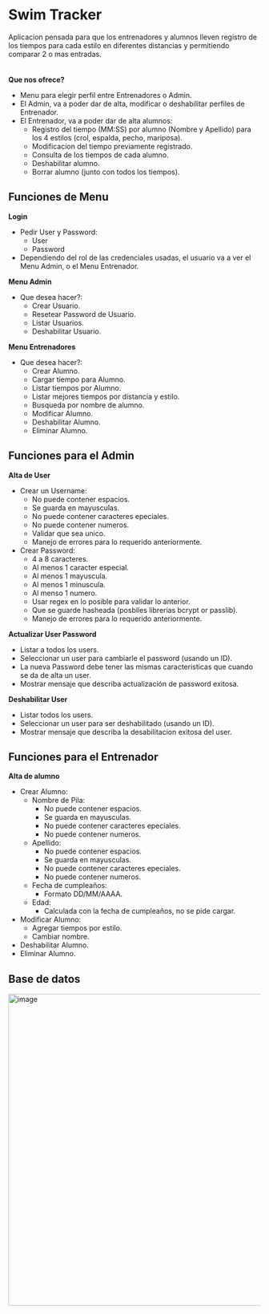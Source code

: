 # Swim Tracker
Aplicacion pensada para que los entrenadores y alumnos lleven registro de los tiempos para cada estilo en diferentes distancias y permitiendo comparar 2 o mas entradas.
<br> <br> <br>
**Que nos ofrece?**
- Menu para elegir perfil entre Entrenadores o Admin.
- El Admin, va a poder dar de alta, modificar o deshabilitar perfiles de Entrenador.
- El Entrenador, va a poder dar de alta alumnos:
     - Registro del tiempo (MM:SS) por alumno (Nombre y Apellido) para los 4 estilos (crol, espalda, pecho, mariposa).
     - Modificacion del tiempo previamente registrado.
     - Consulta de los tiempos de cada alumno.
     - Deshabilitar alumno.
     - Borrar alumno (junto con todos los tiempos).

## Funciones de Menu  

**Login**
- Pedir User y Password:
     - User
     - Password
- Dependiendo del rol de las credenciales usadas, el usuario va a ver el Menu Admin, o el Menu Entrenador.

      
**Menu Admin**
- Que desea hacer?:
     - Crear Usuario.
     - Resetear Password de Usuario.
     - Listar Usuarios.
     - Deshabilitar Usuario.
  
**Menu Entrenadores**
- Que desea hacer?:
     - Crear Alumno.
     - Cargar tiempo para Alumno.
     - Listar tiempos por Alumno.
     - Listar mejores tiempos por distancia y estilo.
     - Busqueda por nombre de alumno.
     - Modificar Alumno.
     - Deshabilitar Alumno.
     - Eliminar Alumno.

## Funciones para el Admin

**Alta de User**  

- Crear un Username:
    - No puede contener espacios.
    - Se guarda en mayusculas.
    - No puede contener caracteres epeciales.
    - No puede contener numeros.
    - Validar que sea unico.
    - Manejo de errores para lo requerido anteriormente.
- Crear Password:
    - 4 a 8 caracteres.
    - Al menos 1 caracter especial.
    - Al menos 1 mayuscula.
    - Al menos 1 minuscula.
    - Al menso 1 numero.
    - Usar regex en lo posible para validar lo anterior.
    - Que se guarde hasheada (posbiles librerias bcrypt or passlib).
    - Manejo de errores para lo requerido anteriormente.

**Actualizar User Password**
- Listar a todos los users.
- Seleccionar un user para cambiarle el password (usando un ID).
- La nueva Password debe tener las mismas caracteristicas que cuando se da de alta un user.
- Mostrar mensaje que describa actualización de password exitosa.

**Deshabilitar User**
- Listar todos los users.
- Seleccionar un user para ser deshabilitado (usando un ID).
- Mostrar mensaje que describa la desabilitacion exitosa del user.

## Funciones para el Entrenador

**Alta de alumno**

- Crear Alumno:
     - Nombre de Pila:
         - No puede contener espacios.
         - Se guarda en mayusculas.
         - No puede contener caracteres epeciales.
         - No puede contener numeros.
     - Apellido:
         - No puede contener espacios.
         - Se guarda en mayusculas.
         - No puede contener caracteres epeciales.
         - No puede contener numeros.
     - Fecha de cumpleaños:
         - Formato DD/MM/AAAA.
     - Edad:
         - Calculada con la fecha de cumpleaños, no se pide cargar.
- Modificar Alumno:
     - Agregar tiempos por estilo.
     - Cambiar nombre.
- Deshabilitar Alumno.
- Eliminar Alumno. 
           
## Base de datos

<img width="622" alt="image" src="https://github.com/matias-espinosa/swim_tracker/assets/19157242/298968db-ad16-4773-8e84-294ded49dd3c">

